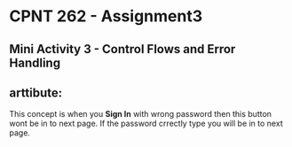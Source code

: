 # CPNT 262 - Assignment3 

## Mini Activity 3 - Control Flows and Error Handling

## arttibute: 

This concept is when you **Sign In** with wrong password then this button wont be in to next page.
If the password crrectly type you will be in to next page. 



